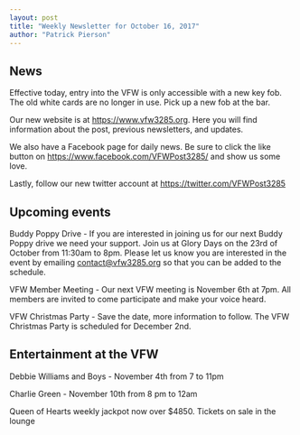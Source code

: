 ```yaml
---
layout: post
title: "Weekly Newsletter for October 16, 2017"
author: "Patrick Pierson"
---
```

## News

Effective today, entry into the VFW is only accessible with a new key fob. The old white cards are no longer in use. Pick up a new fob at the bar.

Our new website is at https://www.vfw3285.org. Here you will find information about the post, previous newsletters, and updates. 

We also have a Facebook page for daily news. Be sure to click the like button on https://www.facebook.com/VFWPost3285/ and show us some love.

Lastly, follow our new twitter account at https://twitter.com/VFWPost3285

## Upcoming events

Buddy Poppy Drive - If you are interested in joining us for our next Buddy Poppy drive we need your support. Join us at Glory Days on the 23rd of October from 11:30am to 8pm. Please let us know you are interested in the event by emailing contact@vfw3285.org so that you can be added to the schedule.

VFW Member Meeting - Our next VFW meeting is November 6th at 7pm. All members are invited to come participate and make your voice heard.

VFW Christmas Party - Save the date, more information to follow. The VFW Christmas Party is scheduled for December 2nd.

## Entertainment at the VFW

Debbie Williams and Boys - November 4th from 7 to 11pm

Charlie Green - November 10th from 8 pm to 12am

Queen of Hearts weekly jackpot now over $4850. Tickets on sale in the lounge
